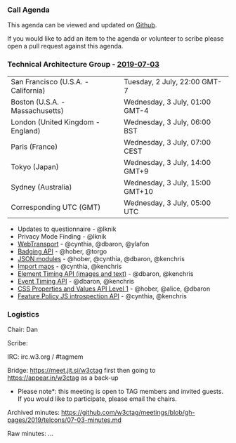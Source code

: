 ### Call Agenda

This agenda can be viewed and updated on [Github](https://github.com/w3ctag/meetings/blob/gh-pages/2019/telcons/07-03-agenda.md).

If you would like to add an item to the agenda or volunteer to scribe please open a pull request against this agenda.

### Technical Architecture Group - [2019-07-03](https://www.timeanddate.com/worldclock/converter.html?iso=20190703T050000&p1=224&p2=43&p3=136&p4=195&p5=248&p6=240)

<table>
<tr><td> San Francisco (U.S.A. - California) <td> Tuesday, 2 July, 22:00 GMT-7</td></tr>
<tr><td> Boston (U.S.A. - Massachusetts) <td> Wednesday, 3 July, 01:00 GMT-4</td></tr>
<tr><td> London (United Kingdom - England) <td> Wednesday, 3 July, 06:00 BST</td></tr>
<tr><td> Paris (France) <td> Wednesday, 3 July, 07:00 CEST</td></tr>
<tr><td> Tokyo (Japan) <td> Wednesday, 3 July, 14:00 GMT+9</td></tr>
<tr><td> Sydney (Australia) <td> Wednesday, 3 July, 15:00 GMT+10</td></tr>
<tr><td> Corresponding UTC (GMT) <td> Wednesday, 3 July, 05:00 UTC</td></tr>
</table>

* Updates to questionnaire - @lknik
* Privacy Mode Finding - @lknik
* [WebTransport](https://github.com/w3ctag/design-reviews/issues/389) - @cynthia, @dbaron, @ylafon
* [Badging API](https://github.com/w3ctag/design-reviews/issues/387) - @hober, @torgo
* [JSON modules](https://github.com/w3ctag/design-reviews/issues/375) - @hober, @cynthia, @dbaron, @kenchris
* [Import maps](https://github.com/w3ctag/design-reviews/issues/340) - @cynthia, @kenchris
* [Element Timing API (images and text)](https://github.com/w3ctag/design-reviews/issues/326) - @dbaron, @kenchris
* [Event Timing API](https://github.com/w3ctag/design-reviews/issues/324) - @dbaron, @kenchris
* [CSS Properties and Values API Level 1](https://github.com/w3ctag/design-reviews/issues/318) - @hober, @alice, @dbaron
* [Feature Policy JS introspection API](https://github.com/w3ctag/design-reviews/issues/292) - @cynthia, @kenchris

### Logistics

Chair: Dan

Scribe:

IRC: irc.w3.org / #tagmem

Bridge: https://meet.jit.si/w3ctag first then going to https://appear.in/w3ctag as a back-up

* Please note*: this meeting is open to TAG members and invited guests. If you would like to participate, please email the chairs.

Archived minutes: https://github.com/w3ctag/meetings/blob/gh-pages/2019/telcons/07-03-minutes.md

Raw minutes: ...
